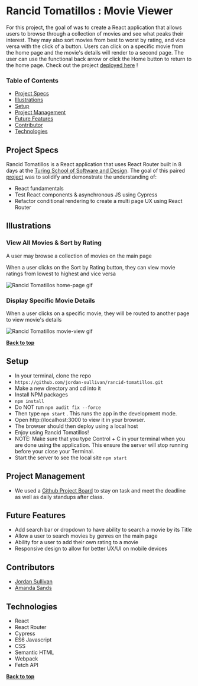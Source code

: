 # Rancid Tomatillos : Movie Viewer

For this project, the goal of was to create a React application that allows users to browse through a collection of movies and see what peaks their interest. They may also sort movies from best to worst by rating, and vice versa with the click of a button. Users can click on a specific movie from the home page and the movie's details will render to a second page. The user can use the functional back arrow or click the Home button to return to the home page. Check out the project [deployed here](https://rancid-tomatillos-beige.vercel.app/) !

### Table of Contents
- [Project Specs](#project-specs)
- [Illustrations](#illustrations)
- [Setup](#setup)
- [Project Management](#project-management)
- [Future Features](#future-features)
- [Contributor](#contributors)
- [Technologies](#technologies)


## Project Specs

Rancid Tomatillos is a React application that uses React Router built in 8 days at the [Turing School of Software and Design](https://turing.edu/). The goal of this paired [project](https://frontend.turing.edu/projects/module-3/rancid-tomatillos-v3.html) was to solidify and demonstrate the understanding of:

- React fundamentals
- Test React components & asynchronous JS using Cypress
- Refactor conditional rendering to create a multi page UX using React Router


## Illustrations

### View All Movies & Sort by Rating
A user may browse a collection of movies on the main page

When a user clicks on the Sort by Rating button, they can view movie ratings from lowest to highest and vice versa

![Rancid Tomatillos home-page gif](https://media.giphy.com/media/jX6LN52LF89CturCJS/giphy.gif)

### Display Specific Movie Details
When a user clicks on a specific movie, they will be routed to another page to view movie's details

![Rancid Tomatillos movie-view gif](https://media.giphy.com/media/t6xkInpM0C1jphhcvT/giphy.gif)

**[Back to top](#table-of-contents)**

## Setup

- In your terminal, clone the repo
- `https://github.com/jordan-sullivan/rancid-tomatillos.git`
- Make a new directory and cd into it
- Install NPM packages
- `npm install`
- Do NOT run `npm audit fix --force`
- Then type `npm start` . This runs the app in the development mode.
- Open http://localhost:3000 to view it in your browser.
- The browser should then deploy using a local host
- Enjoy using Rancid Tomatillos!
- NOTE: Make sure that you type Control + C in your terminal when you are done using the application. This ensure the server will stop running before your close your Terminal.
- Start the server to see the local site `npm start`


## Project Management

- We used a [Github Project Board](https://github.com/jordan-sullivan/rancid-tomatillos/projects/1) to stay on task and meet the deadline as well as daily standups after class.

## Future Features

- Add search bar or dropdown to have ability to search a movie by its Title
- Allow a user to search movies by genres on the main page 
- Ability for a user to add their own rating to a movie
- Responsive design to allow for better UX/UI on mobile devices


## Contributors

- [Jordan Sullivan](https://github.com/jordan-sullivan)
- [Amanda Sands](https://github.com/ASands17)


## Technologies

- React
- React Router
- Cypress
- ES6 Javascript
- CSS
- Semantic HTML
- Webpack
- Fetch API


**[Back to top](#table-of-contents)**
